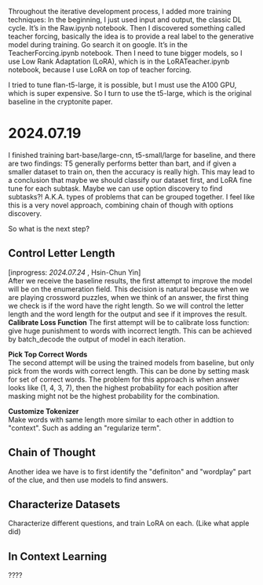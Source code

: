 Throughout the iterative development process, I added more training techniques:
In the beginning, I just used input and output, the classic DL cycle. It’s in the Raw.ipynb notebook. 
Then I discovered something called teacher forcing, basically the idea is to provide a real label to the generative model during training. Go search it on google. It’s in the TeacherForcing.ipynb notebook.
Then I need to tune bigger models, so I use Low Rank Adaptation (LoRA), which is in the LoRATeacher.ipynb notebook, because I use LoRA on top of teacher forcing. 

I tried to tune flan-t5-large, it is possible, but I must use the A100 GPU, which is super expensive. So I turn to use the t5-large, which is the original baseline in the cryptonite paper.

# 2024.07.19
I finished training bart-base/large-cnn, t5-small/large for baseline, and there are two findings: T5 generally performs better than bart, and if given a smaller dataset to train on, then the accuracy is really high. This may lead to a conclusion that maybe we should classify our dataset first, and LoRA fine tune for each subtask. 
Maybe we can use option discovery to find subtasks?! A.K.A. types of problems that can be grouped together. I feel like this is a very novel approach, combining chain of though with options discovery. 

So what is the next step?
## Control Letter Length
[inprogress: *2024.07.24* , Hsin-Chun Yin]   
After we receive the baseline results, the first attempt to improve the model will be on the enumeration field. This decision is natural because when we are playing crossword puzzles, when we think of an answer, the first thing we check is if the word have the right length. So we will control the letter length and the word length for the output and see if it improves the result. 
**Calibrate Loss Function**
The first attempt will be to calibrate loss function: give huge punishment to words with incorrect length. This can be achieved by batch_decode the output of model in each iteration. 

**Pick Top Correct Words**  
The second attempt will be using the trained models from baseline, but only pick from the words with correct length. This can be done by setting mask for set of correct words. The problem for this approach is when answer looks like (1, 4, 3, 7), then the highest probability for each position after masking might not be the highest probability for the combination. 

**Customize Tokenizer**  
Make words with same length more similar to each other in addtion to "context". Such as adding an "regularize term".

## Chain of Thought
Another idea we have is to first identify the "definiton" and "wordplay" part of the clue, and then use models to find answers. 

## Characterize Datasets
Characterize different questions, and train LoRA on each. (Like what apple did)

## In Context Learning
????


